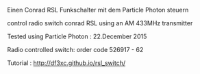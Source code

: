 
Einen Conrad RSL Funkschalter mit dem Particle Photon steuern 

control radio switch conrad RSL using an AM 433MHz transmitter


Tested using Particle Photon : 22.December 2015

Radio controlled switch: order code 526917 - 62 

Tutorial : http://df3xc.github.io/rsl_switch/


                                        
                                    

